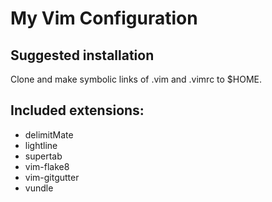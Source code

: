 # My Vim Configuration

## Suggested installation
Clone and make symbolic links of .vim and .vimrc to $HOME.

## Included extensions:
- delimitMate
- lightline
- supertab
- vim-flake8
- vim-gitgutter
- vundle
